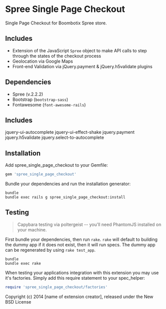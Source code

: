 Spree Single Page Checkout
=======================

Single Page Checkout for Boombotix Spree store.

Includes
---------

- Extension of the JavaScript `Spree` object to make API calls to step through the states of the checkout process
- Geolocation via Google Maps
- Front-end Validation via jQuery.payment & jQuery.h5validate plugins


Dependencies
----------

- Spree (v.2.2.2)
- Bootstrap (`bootstrap-sass`)
- Fontawesome (`font-awesome-rails`)

Includes
----------
jquery-ui-autocomplete
jquery-ui-effect-shake
jquery.payment
jquery.h5validate
jquery.select-to-autocomplete


Installation
------------

Add spree_single_page_checkout to your Gemfile:

```ruby
gem 'spree_single_page_checkout'
```

Bundle your dependencies and run the installation generator:

```shell
bundle
bundle exec rails g spree_single_page_checkout:install
```

Testing
-------

> Capybara testing via poltergeist -- you'll need PhantomJS installed on your machine.

First bundle your dependencies, then run `rake`. `rake` will default to building the dummy app if it does not exist, then it will run specs. The dummy app can be regenerated by using `rake test_app`.

```shell
bundle
bundle exec rake
```

When testing your applications integration with this extension you may use it's factories.
Simply add this require statement to your spec_helper:

```ruby
require 'spree_single_page_checkout/factories'
```

Copyright (c) 2014 [name of extension creator], released under the New BSD License
